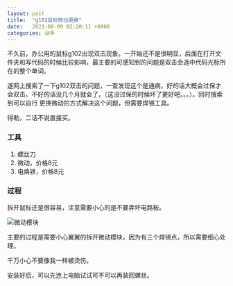 ```yaml
---
layout: post
title:  "g102鼠标微动更换"
date:   2021-08-09 02:20:11 +0800
categories: 动手
---
```


不久前，办公用的鼠标g102出现双击现象。一开始还不是很明显，后面在打开文件夹和写代码的时候比较影响，最主要的可感知到的问题是双击会选中代码光标所在的整个单词。

遂网上搜索了一下g102双击的问题，一查发现这个是通病，好的话大概会过保才会双击。不好的话没几个月就会了，（这没过保的时候坏了更好吧。。。）。同时搜索到可以自行
更换微动的方式解决这个问题，但需要焊锡工具。

得勒，二话不说直接买。

### 工具

1. 螺丝刀
2. 微动，价格8元
3. 电烙铁，价格8元

### 过程

拆开鼠标还是很容易，注意需要小心的是不要弄坏电路板。

![微动模块](https://i.loli.net/2021/08/09/7vAPh1WydOteRTL.jpg)

主要的过程是需要小心翼翼的拆开微动模块，因为有三个焊锡点，所以需要细心处理。

千万小心不要像我一样被烫伤。

安装好后，可以先连上电脑试试可不可以再装回螺丝。
